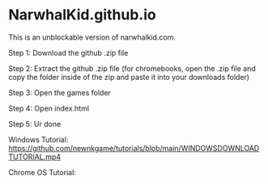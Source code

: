 # NarwhalKid.github.io
This is an unblockable version of narwhalkid.com.

Step 1: Download the github .zip file

Step 2: Extract the github .zip file
(for chromebooks, open the .zip file and copy the folder inside of the zip and paste it into your downloads folder)

Step 3: Open the games folder

Step 4: Open index.html

Step 5: Ur done

Windows Tutorial: https://github.com/newnkgame/tutorials/blob/main/WINDOWSDOWNLOADTUTORIAL.mp4

Chrome OS Tutorial: 
